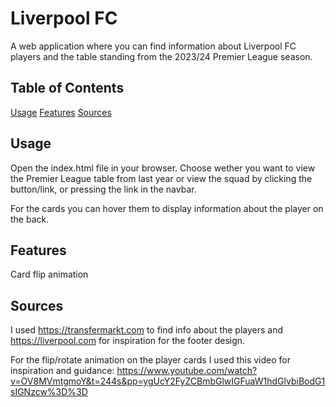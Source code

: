 # Liverpool FC

A web application where you can find information about Liverpool FC players and the table standing from the 2023/24 Premier League season.

## Table of Contents

[Usage](#usage)
[Features](#features)
[Sources](#sources)

## Usage

Open the index.html file in your browser.
Choose wether you want to view the Premier League table from last year or view the squad by clicking the button/link, or pressing the link in the navbar.

For the cards you can hover them to display information about the player on the back.

## Features

Card flip animation

## Sources

I used https://transfermarkt.com to find info about the players and https://liverpool.com for inspiration for the footer design.

For the flip/rotate animation on the player cards I used this video for inspiration and guidance:
https://www.youtube.com/watch?v=OV8MVmtgmoY&t=244s&pp=ygUcY2FyZCBmbGlwIGFuaW1hdGlvbiBodG1sIGNzcw%3D%3D
